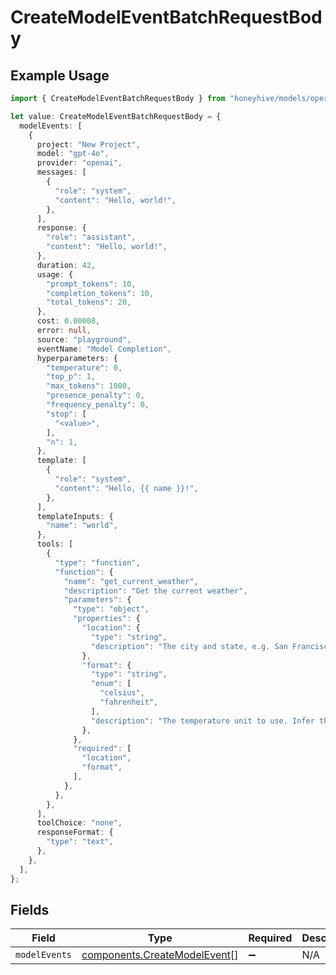 # CreateModelEventBatchRequestBody

## Example Usage

```typescript
import { CreateModelEventBatchRequestBody } from "honeyhive/models/operations";

let value: CreateModelEventBatchRequestBody = {
  modelEvents: [
    {
      project: "New Project",
      model: "gpt-4o",
      provider: "openai",
      messages: [
        {
          "role": "system",
          "content": "Hello, world!",
        },
      ],
      response: {
        "role": "assistant",
        "content": "Hello, world!",
      },
      duration: 42,
      usage: {
        "prompt_tokens": 10,
        "completion_tokens": 10,
        "total_tokens": 20,
      },
      cost: 0.00008,
      error: null,
      source: "playground",
      eventName: "Model Completion",
      hyperparameters: {
        "temperature": 0,
        "top_p": 1,
        "max_tokens": 1000,
        "presence_penalty": 0,
        "frequency_penalty": 0,
        "stop": [
          "<value>",
        ],
        "n": 1,
      },
      template: [
        {
          "role": "system",
          "content": "Hello, {{ name }}!",
        },
      ],
      templateInputs: {
        "name": "world",
      },
      tools: [
        {
          "type": "function",
          "function": {
            "name": "get_current_weather",
            "description": "Get the current weather",
            "parameters": {
              "type": "object",
              "properties": {
                "location": {
                  "type": "string",
                  "description": "The city and state, e.g. San Francisco, CA",
                },
                "format": {
                  "type": "string",
                  "enum": [
                    "celsius",
                    "fahrenheit",
                  ],
                  "description": "The temperature unit to use. Infer this from the users location.",
                },
              },
              "required": [
                "location",
                "format",
              ],
            },
          },
        },
      ],
      toolChoice: "none",
      responseFormat: {
        "type": "text",
      },
    },
  ],
};
```

## Fields

| Field                                                                        | Type                                                                         | Required                                                                     | Description                                                                  |
| ---------------------------------------------------------------------------- | ---------------------------------------------------------------------------- | ---------------------------------------------------------------------------- | ---------------------------------------------------------------------------- |
| `modelEvents`                                                                | [components.CreateModelEvent](../../models/components/createmodelevent.md)[] | :heavy_minus_sign:                                                           | N/A                                                                          |